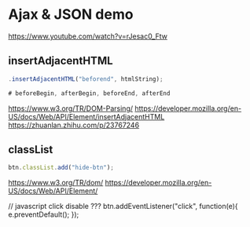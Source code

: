 # Ajax & JSON demo


https://www.youtube.com/watch?v=rJesac0_Ftw

## insertAdjacentHTML

```js
.insertAdjacentHTML("beforend", htmlString);

# beforeBegin, afterBegin, beforeEnd, afterEnd

``` 

https://www.w3.org/TR/DOM-Parsing/
https://developer.mozilla.org/en-US/docs/Web/API/Element/insertAdjacentHTML
https://zhuanlan.zhihu.com/p/23767246﻿


## classList

```js
btn.classList.add("hide-btn");

``` 

https://www.w3.org/TR/dom/
https://developer.mozilla.org/en-US/docs/Web/API/Element/﻿




// javascript click disable ???
btn.addEventListener("click", function(e){
     e.preventDefault();
});




